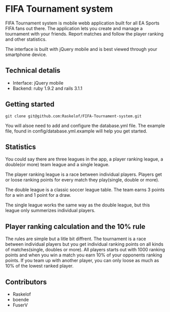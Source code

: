 FIFA Tournament system
=============

FIFA Tournament system is mobile webb application built for all EA Sports FIFA fans out there. The application lets you create and manage a tournament with your friends. Report matches and follow the player ranking and other statistics.

The interface is built with jQuery mobile and is best viewed through your smartphone device.

Technical detalis
-------------

* Interface: jQuery mobile
* Backend: ruby 1.9.2 and rails 3.1.1

Getting started
-------------

	git clone git@github.com:Raskelof/FIFA-Tournament-system.git
	
You will alsoe need to add and configure the database.yml file. The example file, found in config/database.yml.example will help you get started.

Statistics
-------------

You could say there are three leagues in the app, a player ranking league, a double(or more) team league and a single league.

The player ranking league is a race between individual players. Players get or loose ranking points for every match they play(single, double or more).

The double league is a classic soccer league table. The team earns 3 points for a win and 1 point for a draw.

The single league works the same way as the double league, but this league only summerizes individual players.


Player ranking calculation and the 10% rule
-------------

The rules are simple but a litle bit diffrent. The tournament is a race between individual players but you get individual ranking points on all kinds of matches(single, doubles or more).  All players starts out with 1000 ranking points and when you win a match you earn 10% of your opponents ranking points. If you team up with another player, you can only loose as much as 10% of the lowest ranked player.

Contributors
-------------

* Raskelof
* boende
* FuserV
